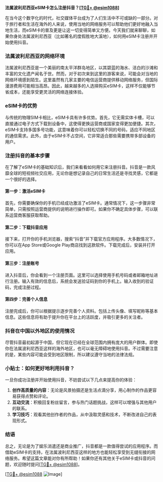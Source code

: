**法属波利尼西亚eSIM卡怎么注册抖音？[[TG💪+ @esim1088](https://t.me/s/esim1088)]**

在当今这个数字化的时代，社交媒体平台成为了人们生活中不可或缺的一部分。对于旅行者和生活在海外的人来说，使用当地的网络服务可以帮助他们更好地融入当地生活，而eSIM卡的普及更是让这一切变得简单又方便。今天我们就来聊聊，如果你身处法属波利尼西亚（比如著名的度假胜地大溪地），如何用eSIM卡注册并开始使用抖音。

### 法属波利尼西亚的网络环境

法属波利尼西亚是一个美丽的南太平洋群岛地区，以其碧蓝的海水、洁白的沙滩和丰富的文化遗产闻名于世。然而，对于初次来到这里的游客来说，可能会对当地的网络环境感到陌生。这里虽然有几家主要的电信运营商提供移动网络服务，但国际漫游费用可能相当高昂。因此，越来越多的人选择购买eSIM卡，这样不仅能够节省成本，还能享受更灵活的网络连接体验。

### eSIM卡的优势

与传统的物理SIM卡相比，eSIM卡具有许多优势。首先，它无需实体卡槽，可以直接通过电子方式下载到设备中，这使得更换运营商或国家变得更加便捷。其次，eSIM卡支持多国多号功能，这意味着你可以轻松切换不同的号码，适应不同地区的通信需求。此外，由于eSIM卡不占空间，它非常适合那些需要携带多部设备的用户。

### 注册抖音的基本步骤

在了解了eSIM卡的基础知识后，我们来看看如何用它来注册抖音。抖音是一款风靡全球的短视频社交应用，无论你是想记录自己的日常生活还是寻找灵感，它都是一个很好的选择。

#### 第一步：激活eSIM卡

首先，你需要确保你的手机已经成功激活了eSIM卡。通常情况下，这一步骤非常简单，只需按照运营商提供的说明进行操作即可。如果你不确定具体步骤，可以联系运营商客服获取帮助。

#### 第二步：下载抖音应用

接下来，打开你的手机浏览器，搜索“抖音”并下载官方应用程序。大多数情况下，你可以在App Store或Google Play商店找到这款软件。下载完成后，安装并打开应用。

#### 第三步：注册账号

进入抖音后，你会看到一个注册页面。这里可以选择使用手机号码或者邮箱地址进行注册。输入有效的信息后，系统会发送验证码到你的手机上。输入收到的验证码，完成注册过程。

#### 第四步：完善个人信息

注册完成后，你可以根据提示逐步完善个人资料。包括上传头像、填写昵称等基本信息。这些信息将有助于提升你在平台上的活跃度，并吸引更多的关注者。

### 抖音在中国以外地区的使用情况

尽管抖音最初起源于中国，但它现在已经在全球范围内拥有庞大的用户群体。即使你在法属波利尼西亚这样的海外地区，也可以毫无障碍地使用抖音。不过需要注意的是，某些内容可能会受到地区限制，所以建议遵守当地的法律法规。

### 小贴士：如何更好地利用抖音？

一旦你成功注册并开始使用抖音，不妨尝试以下几点来提高你的体验：

1. **创作高质量的内容**：无论是风景拍摄还是生活点滴分享，用心制作的作品更容易获得点赞和评论。
2. **互动交流**：积极回复粉丝留言，参与热门话题挑战，这样可以增强与其他用户的联系。
3. **学习技巧**：观看其他创作者的作品，从中汲取灵感和技术，不断改进自己的表现形式。

### 结语

总之，无论是为了娱乐消遣还是商业推广，抖音都是一款值得尝试的应用程序。而借助eSIM卡的支持，在法属波利尼西亚这样的地方也能轻松享受到无缝衔接的网络服务。希望这篇文章能对你有所帮助！如果你还有其他关于eSIM卡或抖音的问题，欢迎随时提问[[TG💪+ @esim1088](https://t.me/s/esim1088)]。

[[TG💪+ @esim1088](https://t.me/s/esim1088) ![Image](https://i.postimg.cc/4NQfJmqS/Snipaste-2025-05-13-00-14-12.png)]